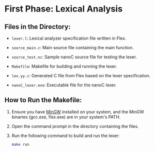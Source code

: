 # First Phase: Lexical Analysis

## Files in the Directory:

- `lexer.l`: Lexical analyzer specification file written in Flex.
- `source_main.c`: Main source file containing the main function.
- `source_test.nc`: Sample nanoC source file for testing the lexer.
- `Makefile`: Makefile for building and running the lexer.

- `lex.yy.c`: Generated C file from Flex based on the lexer specification.
- `nanoC_lexer.exe`: Executable file for the nanoC lexer.

## How to Run the Makefile:

1. Ensure you have [MinGW](https://mingw-w64.org/doku.php) installed on your system, and the MinGW binaries (gcc.exe, flex.exe) are in your system's PATH.

2. Open the command prompt in the directory containing the files.

3. Run the following command to build and run the lexer:
   ```bash
   make run
